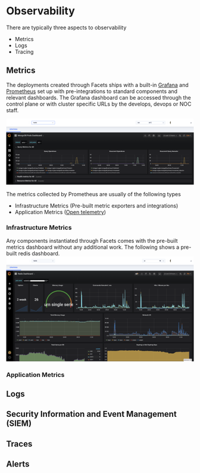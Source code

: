# Observability
There are typically three aspects to observability
* Metrics
* Logs
* Tracing

## Metrics
The deployments created through Facets ships with a built-in [Grafana](https://grafana.com/) and [Prometheus](https://prometheus.io/) set up with pre-integrations to standard components and relevant dashboards.
The Grafana dashboard can be accessed through the control plane or with cluster specific URLs by the develops, devops or NOC staff.

![Grafana Dashboard](../media/grafana.png)

The metrics collected by Prometheus are usually of the following types
* Infrastructure Metrics (Pre-built metric exporters and integrations)
* Application Metrics ([Open telemetry](https://opentelemetry.io/))

### Infrastructure Metrics
Any components instantiated through Facets comes with the pre-built metrics dashboard without any additional work. The following
shows a pre-built redis dashboard. 
![Redis Dashboard](../media/redis.png)



### Application Metrics




## Logs



## Security Information and Event Management (SIEM)




## Traces



## Alerts

  





  


